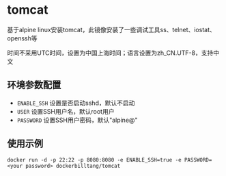 # tomcat
基于alpine linux安装tomcat，此镜像安装了一些调试工具ss、telnet、iostat、openssh等

时间不采用UTC时间，设置为中国上海时间；语言设置为zh_CN.UTF-8，支持中文

## 环境参数配置
- `ENABLE_SSH` 设置是否启动sshd，默认不启动
- `USER` 设置SSH用户名，默认root用户
- `PASSWORD` 设置SSH用户密码，默认"alpine@"

## 使用示例
```
docker run -d -p 22:22 -p 8080:8080 -e ENABLE_SSH=true -e PASSWORD=<your password> dockerbilltang/tomcat
```
